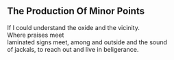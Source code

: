 The Production Of Minor Points
------------------------------
If I could understand the oxide and the vicinity.  
Where praises meet  
laminated signs meet, among and outside and the sound  
of jackals, to reach out and live in beligerance.  
